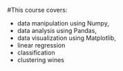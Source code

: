 #This course covers:
* data manipulation using Numpy, 
* data analysis using Pandas, 
* data visualization using Matplotlib, 
* linear regression
* classification
* clustering wines
